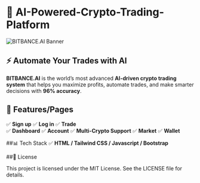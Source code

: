 # 🚀 AI-Powered-Crypto-Trading-Platform
![BITBANCE.AI Banner](https://your-image-url.com/banner.gif)
## ⚡ Automate Your Trades with AI

**BITBANCE.AI** is the world’s most advanced **AI-driven crypto trading system** that helps you maximize profits, automate trades, and make smarter decisions with **96% accuracy**. 

## 🎯 **Features/Pages**
✅ **Sign up** 
✅ **Log in** 
✅ **Trade**  
✅ **Dashboard** 
✅ **Account** 
✅ **Multi-Crypto Support**
✅ **Market**
✅ **Wallet**

##📊 Tech Stack
✅ **HTML / Tailwind CSS / Javascript / Bootstrap**

##📝 License

This project is licensed under the MIT License. See the LICENSE file for details.



